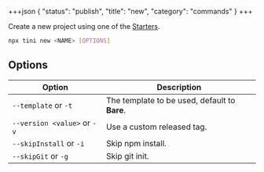 +++json
{
  "status": "publish",
  "title": "new",
  "category": "commands"
}
+++

Create a new project using one of the [Starters](/framework/starter-templates).

```bash
npx tini new <NAME> [OPTIONS]
```

## Options

| Option                      | Description                                   |
| --------------------------- | --------------------------------------------- |
| `--template` or `-t`        | The template to be used, default to **Bare**. |
| `--version <value>` or `-v` | Use a custom released tag.                    |
| `--skipInstall` or `-i`     | Skip npm install.                             |
| `--skipGit` or `-g`         | Skip git init.                                |
